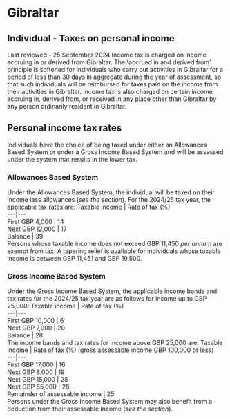 # Gibraltar
## Individual - Taxes on personal income
Last reviewed - 25 September 2024
Income tax is charged on income accruing in or derived from Gibraltar. The 'accrued in and derived from' principle is softened for individuals who carry out activities in Gibraltar for a period of less than 30 days in aggregate during the year of assessment, so that such individuals will be reimbursed for taxes paid on the income from their activities in Gibraltar.
Income tax is also charged on certain income accruing in, derived from, or received in any place other than Gibraltar by any person ordinarily resident in Gibraltar.
## Personal income tax rates
Individuals have the choice of being taxed under either an Allowances Based System or under a Gross Income Based System and will be assessed under the system that results in the lower tax.
### Allowances Based System
Under the Allowances Based System, the individual will be taxed on their income less allowances (_see the_ _section_). For the 2024/25 tax year, the applicable tax rates are:
Taxable income | Rate of tax (%)   
---|---  
First GBP 4,000 | 14  
Next GBP 12,000 | 17  
Balance | 39  
Persons whose taxable income does not exceed GBP 11,450 _per annum_ are exempt from tax.
A tapering relief is available for individuals whose taxable income is between GBP 11,451 and GBP 19,500.
### Gross Income Based System
Under the Gross Income Based System, the applicable income bands and tax rates for the 2024/25 tax year are as follows for income up to GBP 25,000:
Taxable income | Rate of tax (%)  
---|---  
First GBP 10,000 | 6  
Next GBP 7,000 | 20  
Balance | 28  
The income bands and tax rates for income above GBP 25,000 are:
Taxable income | Rate of tax (%) (gross assessable income GBP 100,000 or less)  
---|---  
First GBP 17,000 | 16  
Next GBP 8,000 | 19  
Next GBP 15,000 | 25  
Next GBP 65,000 | 28  
Remainder of assessable income | 25  
Persons under the Gross Income Based System may also benefit from a deduction from their assessable income (_see the section_).
